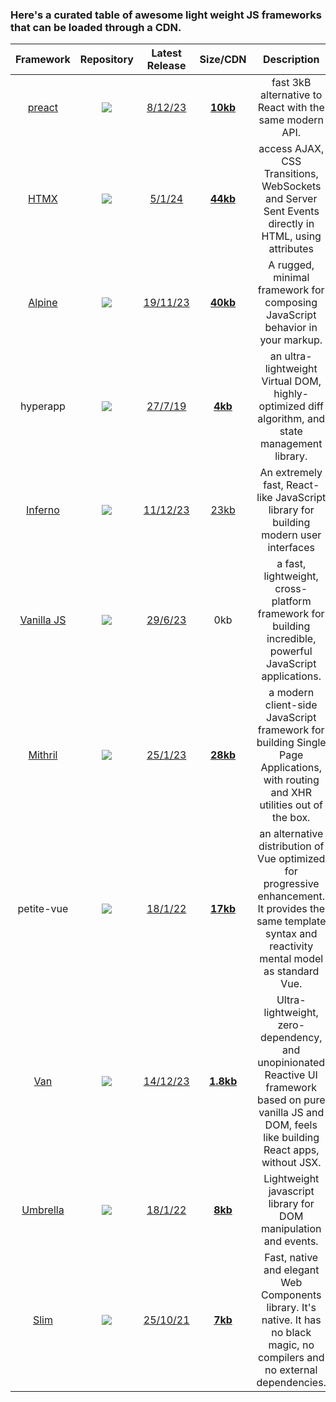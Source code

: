 ### Here's a curated table of awesome light weight JS frameworks that can be loaded through a CDN.

|Framework|Repository|Latest Release|Size/CDN|Description|
|:-:|:-:|:-:|:-:|:-:|
[preact](https://preactjs.com/)|[![](https://img.shields.io/github/stars/preactjs/preact.svg?style=social&label=Star)](https://github.com/preactjs/preact)|[8/12/23](https://github.com/preactjs/preact/releases)|[**10kb**](https://unpkg.com/preact/dist/preact.js)|fast 3kB alternative to React with the same modern API.|
|[HTMX](https://htmx.org/)|[![](https://img.shields.io/github/stars/bigskysoftware/htmx.svg?style=social&label=Star)](https://github.com/bigskysoftware/htmx)|[5/1/24](https://github.com/bigskysoftware/htmx/releases)|[**44kb**](https://unpkg.com/browse/htmx.org/dist/)|access AJAX, CSS Transitions, WebSockets and Server Sent Events directly in HTML, using attributes|
|[Alpine](https://alpinejs.dev/) |[![](https://img.shields.io/github/stars/alpinejs/alpine.svg?style=social&label=Star)](https://github.com/alpinejs/alpine) |[19/11/23](https://github.com/alpinejs/alpine/releases)|[**40kb**](https://cdn.jsdelivr.net/npm/alpinejs/dist/cdn.min.js)| A rugged, minimal framework for composing JavaScript behavior in your markup.|
|hyperapp|[![](https://img.shields.io/github/stars/jorgebucaran/hyperapp.svg?style=social&label=Star)](https://github.com/jorgebucaran/hyperapp) |[27/7/19](https://github.com/jorgebucaran/hyperapp/releases)|[**4kb**](https://cdn.jsdelivr.net/npm/hyperapp/index.min.js)| an ultra-lightweight Virtual DOM, highly-optimized diff algorithm, and state management library.|
|[Inferno](https://infernojs.org/)|[![](https://img.shields.io/github/stars/infernojs/inferno.svg?style=social&label=Star)](https://github.com/infernojs/inferno)|[11/12/23](https://github.com/infernojs/inferno/releases)|[23kb](https://cdn.jsdelivr.net/npm/inferno/dist/inferno.min.js)|An extremely fast, React-like JavaScript library for building modern user interfaces|
|[Vanilla JS](http://vanilla-js.com/)|[![](https://img.shields.io/github/stars/tc39/ecma262.svg?style=social&label=Star)](https://github.com/tc39/ecma262)|[29/6/23](https://github.com/tc39/ecma262/releases)|0kb| a fast, lightweight, cross-platform framework for building incredible, powerful JavaScript applications.|
[Mithril](https://mithril.js.org/)|[![](https://img.shields.io/github/stars/MithrilJS/mithril.js.svg?style=social&label=Star)](https://github.com/MithrilJS/mithril.js)|[25/1/23](https://github.com/MithrilJS/mithril.js/releases) |[**28kb**](https://unpkg.com/mithril/mithril.min.js)| a modern client-side JavaScript framework for building Single Page Applications, with routing and XHR utilities out of the box.|
|petite-vue|[![](https://img.shields.io/github/stars/vuejs/petite-vue.svg?style=social&label=Star)](https://github.com/vuejs/petite-vue) |[18/1/22](https://github.com/vuejs/petite-vue/tags)|[**17kb**](https://unpkg.com/petite-vue/dist/petite-vue.es.js)| an alternative distribution of Vue optimized for progressive enhancement. It provides the same template syntax and reactivity mental model as standard Vue.|
|[Van]()|[![](https://img.shields.io/github/stars/vanjs-org/van.svg?style=social&label=Star)](https://github.com/vanjs-org/van)|[14/12/23](https://github.com/vanjs-org/van/releases)|[**1.8kb**](https://cdn.jsdelivr.net/gh/vanjs-org/van/public/van-latest.min.js)|Ultra-lightweight, zero-dependency, and unopinionated Reactive UI framework based on pure vanilla JS and DOM, feels like building React apps, without JSX.|
|[Umbrella](https://umbrellajs.com)|[![](https://img.shields.io/github/stars/franciscop/umbrella.svg?style=social&label=Star)](https://github.com/franciscop/umbrella)|[18/1/22](https://github.com/franciscop/umbrella/tags)|[**8kb**](https://cdn.jsdelivr.net/npm/umbrellajs)|Lightweight javascript library for DOM manipulation and events.|
|[Slim](http://slimjs.com/)|[![](https://img.shields.io/github/stars/slimjs/slim.js.svg?style=social&label=Star)](https://github.com/slimjs/slim.js)|[25/10/21](https://github.com/slimjs/slim.js/tags)|[**7kb**](https://unpkg.com/slim-js/dist/index.js?module)|Fast, native and elegant Web Components library. It's native. It has no black magic, no compilers and no external dependencies. |
